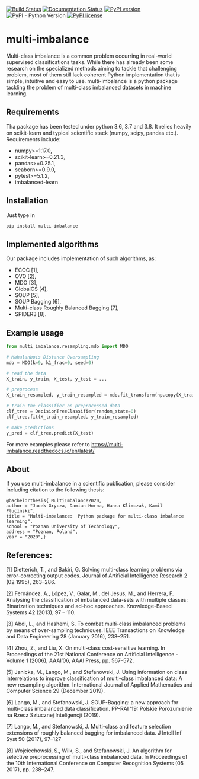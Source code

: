 [![Build Status](https://travis-ci.org/damian-horna/multi-imbalance.svg?branch=master)](https://travis-ci.org/damian-horna/multi-imbalance)
[![Documentation Status](https://readthedocs.org/projects/multi-imbalance/badge/?version=latest)](https://multi-imbalance.readthedocs.io/en/latest/?badge=latest)
[![PyPI version](https://badge.fury.io/py/multi-imbalance.svg)](https://badge.fury.io/py/multi-imbalance)
![PyPI - Python Version](https://img.shields.io/pypi/pyversions/multi-imbalance)
[![PyPI license](https://img.shields.io/pypi/l/ansicolortags.svg)](https://pypi.python.org/pypi/ansicolortags/)

# multi-imbalance
Multi-class imbalance is a common problem occurring in real-world supervised classifications tasks. While there has already been some research on the specialized methods aiming to tackle that challenging problem, most of them still lack coherent Python implementation that is simple, intuitive and easy to use.
multi-imbalance is a python package tackling the problem of multi-class imbalanced datasets in machine learning.
## Requirements
Tha package has been tested under python 3.6, 3.7 and 3.8. It relies heavily on scikit-learn and typical scientific stack (numpy, scipy, pandas etc.).
Requirements include:
* numpy>=1.17.0,
* scikit-learn>=0.21.3,
* pandas>=0.25.1,
* seaborn>=0.9.0,
* pytest>=5.1.2,
* imbalanced-learn

## Installation
Just type in
```bash
pip install multi-imbalance
```

## Implemented algorithms
Our package includes implementation of such algorithms, as: 
* ECOC [1],
* OVO [2],
* MDO [3],
* GlobalCS [4], 
* SOUP [5],
* SOUP Bagging [6],
* Multi-class Roughly Balanced Bagging [7],
* SPIDER3 [8].

## Example usage
```python
from multi_imbalance.resampling.mdo import MDO

# Mahalanbois Distance Oversampling
mdo = MDO(k=9, k1_frac=0, seed=0)

# read the data
X_train, y_train, X_test, y_test = ...

# preprocess
X_train_resampled, y_train_resampled = mdo.fit_transform(np.copy(X_train), np.copy(y_train))

# train the classifier on preprocessed data
clf_tree = DecisionTreeClassifier(random_state=0)
clf_tree.fit(X_train_resampled, y_train_resampled)

# make predictions
y_pred = clf_tree.predict(X_test)
```

For more examples please refer to https://multi-imbalance.readthedocs.io/en/latest/

## About
If you use multi-imbalance in a scientific publication, please consider including
citation to the following thesis:

```
@bachelorthesis{ MultiImbalance2020,
author = "Jacek Grycza, Damian Horna, Hanna Klimczak, Kamil Plucínski",
title = "Multi-imbalance:  Python package for multi-class imbalance learning",
school = "Poznan University of Technology",
address = "Poznan, Poland",
year = "2020",}
```

## References:

[1] Dietterich, T., and Bakiri, G. Solving multi-class learning problems via error-correcting
output codes. Journal of Artificial Intelligence Research 2 (02 1995), 263–286.

[2] Fernández, A., López, V., Galar, M., del Jesus, M., and Herrera, F. Analysing
the classification of imbalanced data-sets with multiple classes: Binarization techniques and
ad-hoc approaches. Knowledge-Based Systems 42 (2013), 97 – 110.

[3] Abdi, L., and Hashemi, S. To combat multi-class imbalanced problems by means of
over-sampling techniques. IEEE Transactions on Knowledge and Data Engineering 28
(January 2016), 238–251.

[4] Zhou, Z., and Liu, X. On multi-class cost-sensitive learning. In Proceedings of the 21st
National Conference on Artificial Intelligence - Volume 1 (2006), AAAI’06, AAAI Press,
pp. 567–572.

[5] Janicka, M., Lango, M., and Stefanowski, J. Using information on class interrelations
to improve classification of multi-class imbalanced data: A new resampling algorithm.
International Journal of Applied Mathematics and Computer Science 29 (December 2019).

[6] Lango, M., and Stefanowski, J. SOUP-Bagging: a new approach for multi-class
imbalanced data classification. PP-RAI ’19: Polskie Porozumienie na Rzecz Sztucznej
Inteligencji (2019).

[7] Lango, M., and Stefanowski, J. Multi-class and feature selection extensions of roughly
balanced bagging for imbalanced data. J Intell Inf Syst 50 (2017), 97–127

[8] Wojciechowski, S., Wilk, S., and Stefanowski, J. An algorithm for selective
preprocessing of multi-class imbalanced data. In Proceedings of the 10th International
Conference on Computer Recognition Systems (05 2017), pp. 238–247.